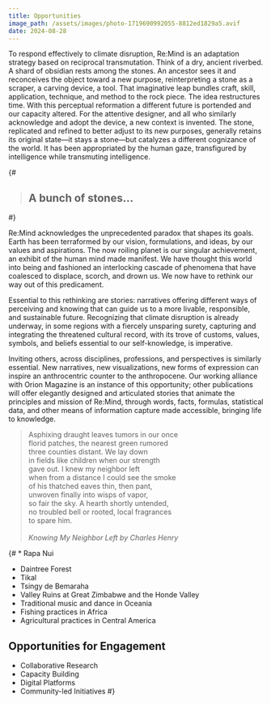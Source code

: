 ```yaml
---
title: Opportunities
image_path: /assets/images/photo-1719690992055-8812ed1829a5.avif
date: 2024-08-28
---
```


To respond effectively to climate disruption, Re:Mind is an adaptation strategy based on reciprocal transmutation.  Think of a dry, ancient riverbed. A shard of obsidian rests among the stones. An ancestor sees it and reconceives the object toward a new purpose, reinterpreting a stone as a scraper, a carving device, a tool. That imaginative leap bundles craft, skill, application, technique, and method to the rock piece. The idea restructures time. With this perceptual reformation a different future is portended and our capacity altered.  For the attentive designer, and all who similarly acknowledge and adopt the device, a new context is invented. The stone, replicated and refined to better adjust to its new purposes, generally retains its original state—it stays a stone—but catalyzes a different cognizance of the world. It has been appropriated by the human gaze, transfigured by intelligence while transmuting intelligence. 

<!-- more -->

<div id="cairn" class="break-out my-5 py-5" style="">
    <div class="container py-5 my-5">
        <div class="row justify-content-center py-5 my-5">
            <div class="col-lg-8 blog-single">
                {# <aside class="quote">
                    <blockquote>
                        <div>
                            <h1>A bunch of stones...</h1>
                        </div>
                    </blockquote>
                </aside> #}
            </div>
        </div>
    </div>
</div>

Re:Mind acknowledges the unprecedented paradox that shapes its goals. Earth has been terraformed by our vision, formulations, and ideas, by our values and aspirations. The now roiling planet is our singular achievement, an exhibit of the human mind made manifest. We have thought this world into being and fashioned an interlocking cascade of phenomena that have coalesced to displace, scorch, and drown us. We now have to rethink our way out of this predicament. 

Essential to this rethinking are stories: narratives offering different ways of perceiving and knowing that can guide us to a more livable, responsible, and sustainable future. Recognizing that climate disruption is already underway, in some regions with a fiercely unsparing surety, capturing and integrating the threatened cultural record, with its trove of customs, values, symbols, and beliefs essential to our self-knowledge, is imperative. 

Inviting others, across disciplines, professions, and perspectives is similarly essential. New narratives, new visualizations, new forms of expression can inspire an anthrocentric counter to the anthropocene. Our working alliance with Orion Magazine is an instance of this opportunity; other publications will offer elegantly designed and articulated stories that animate the principles and mission of Re:Mind, through words, facts, formulas, statistical data, and other means of information capture made accessible, bringing life to knowledge.

<aside id="knowing-my-neighbor" class="quote my-5">
    <blockquote>
        <div>
            <span>
                Asphixing draught leaves tumors in our once<br>
                florid patches, the nearest green rumored<br>
                three counties distant. We lay down<br>
                in fields like children when our strength<br>
                gave out. I knew my neighbor left<br>
                when from a distance I could see the smoke<br>
                of his thatched eaves thin, then pant,<br>
                unwoven finally into wisps of vapor,<br>
                so fair the sky. A hearth shortly untended,<br>
                no troubled bell or rooted, local fragrances<br>
                to spare him.<br><br>
            </span>
            <cite>Knowing My Neighbor Left by Charles Henry</cite>
        </div>
    </blockquote>
</aside>

{# * Rapa Nui
* Daintree Forest
* Tikal
* Tsingy de Bemaraha
* Valley Ruins at Great Zimbabwe and the Honde Valley
* Traditional music and dance in Oceania
* Fishing practices in Africa
* Agricultural practices in Central America

## Opportunities for Engagement

* Collaborative Research
* Capacity Building
* Digital Platforms
* Community-led Initiatives #}
